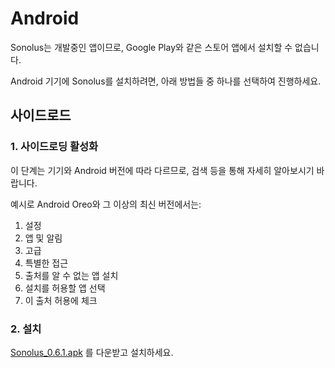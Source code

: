 # Android

Sonolus는 개발중인 앱이므로, Google Play와 같은 스토어 앱에서 설치할 수 없습니다.

Android 기기에 Sonolus를 설치하려면, 아래 방법들 중 하나를 선택하여 진행하세요.

## 사이드로드

### 1. 사이드로딩 활성화

이 단계는 기기와 Android 버전에 따라 다르므로, 검색 등을 통해 자세히 알아보시기 바랍니다.

예시로 Android Oreo와 그 이상의 최신 버전에서는:

1. 설정
2. 앱 및 알림
3. 고급
4. 특별한 접근
5. 출처를 알 수 없는 앱 설치
6. 설치를 허용할 앱 선택
7. 이 출처 허용에 체크

### 2. 설치

[Sonolus_0.6.1.apk](https://sonolus.com/download/Sonolus_0.6.1.apk) 를 다운받고 설치하세요.
